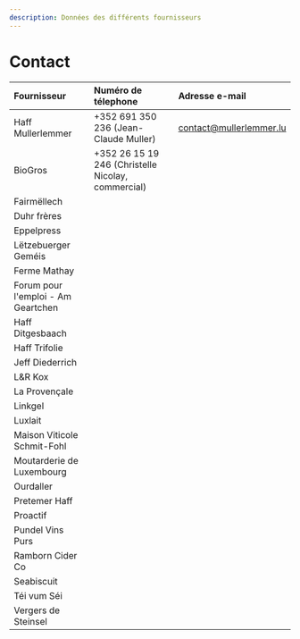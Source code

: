 ```yaml
---
description: Données des différents fournisseurs
---
```


# Contact

| **Fournisseur** | **Numéro de télephone** | **Adresse e-mail** |
| :--- | :--- | :--- |
| Haff Mullerlemmer | +352 691 350 236 \(Jean-Claude Muller\) | contact@mullerlemmer.lu |
| BioGros | +352 26 15 19 246 \(Christelle Nicolay, commercial\) |  |
| Fairmëllech |  |  |
| Duhr frères |  |  |
| Eppelpress |  |  |
| Lëtzebuerger Geméis |  |  |
| Ferme Mathay |  |  |
| Forum pour l'emploi - Am Geartchen |  |  |
| Haff Ditgesbaach |  |  |
| Haff Trifolie |  |  |
| Jeff Diederrich |  |  |
| L&R Kox |  |  |
| La Provençale |  |  |
| Linkgel |  |  |
| Luxlait |  |  |
| Maison Viticole Schmit-Fohl |  |  |
| Moutarderie de Luxembourg |  |  |
| Ourdaller |  |  |
| Pretemer Haff |  |  |
| Proactif |  |  |
| Pundel Vins Purs |  |  |
| Ramborn Cider Co |  |  |
| Seabiscuit |  |  |
| Téi vum Séi |  |  |
| Vergers de Steinsel |  |  |



